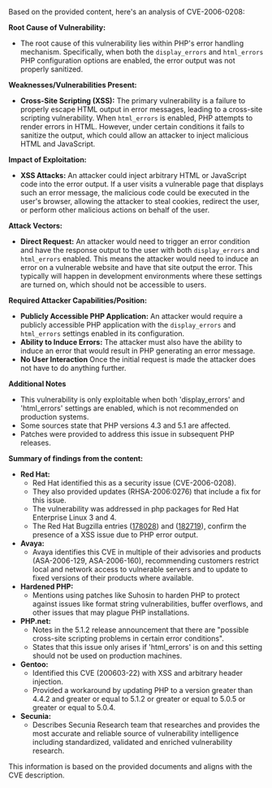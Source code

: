 Based on the provided content, here's an analysis of CVE-2006-0208:

**Root Cause of Vulnerability:**

- The root cause of this vulnerability lies within PHP's error handling mechanism. Specifically, when both the `display_errors` and `html_errors` PHP configuration options are enabled, the error output was not properly sanitized.

**Weaknesses/Vulnerabilities Present:**

- **Cross-Site Scripting (XSS):** The primary vulnerability is a failure to properly escape HTML output in error messages, leading to a cross-site scripting vulnerability. When `html_errors` is enabled, PHP attempts to render errors in HTML. However, under certain conditions it fails to sanitize the output, which could allow an attacker to inject malicious HTML and JavaScript.

**Impact of Exploitation:**

- **XSS Attacks:** An attacker could inject arbitrary HTML or JavaScript code into the error output. If a user visits a vulnerable page that displays such an error message, the malicious code could be executed in the user's browser, allowing the attacker to steal cookies, redirect the user, or perform other malicious actions on behalf of the user.

**Attack Vectors:**

- **Direct Request:** An attacker would need to trigger an error condition and have the response output to the user with both `display_errors` and `html_errors` enabled. This means the attacker would need to induce an error on a vulnerable website and have that site output the error. This typically will happen in development environments where these settings are turned on, which should not be accessible to users.

**Required Attacker Capabilities/Position:**

- **Publicly Accessible PHP Application:** An attacker would require a publicly accessible PHP application with the `display_errors` and `html_errors` settings enabled in its configuration.
- **Ability to Induce Errors:** The attacker must also have the ability to induce an error that would result in PHP generating an error message.
- **No User Interaction** Once the initial request is made the attacker does not have to do anything further.

**Additional Notes**

- This vulnerability is only exploitable when both 'display\_errors' and 'html\_errors' settings are enabled, which is not recommended on production systems.
- Some sources state that PHP versions 4.3 and 5.1 are affected.
- Patches were provided to address this issue in subsequent PHP releases.

**Summary of findings from the content:**

- **Red Hat:**
    - Red Hat identified this as a security issue (CVE-2006-0208).
    - They also provided updates (RHSA-2006:0276) that include a fix for this issue.
    - The vulnerability was addressed in php packages for Red Hat Enterprise Linux 3 and 4.
    - The Red Hat Bugzilla entries ([178028](https://bugzilla.redhat.com/show_bug.cgi?id=178028)) and ([182719](https://bugzilla.redhat.com/show_bug.cgi?id=182719)), confirm the presence of a XSS issue due to PHP error output.
- **Avaya:**
    -  Avaya identifies this CVE in multiple of their advisories and products (ASA-2006-129, ASA-2006-160), recommending customers restrict local and network access to vulnerable servers and to update to fixed versions of their products where available.
- **Hardened PHP:**
   - Mentions using patches like Suhosin to harden PHP to protect against issues like format string vulnerabilities, buffer overflows, and other issues that may plague PHP installations.
- **PHP.net:**
  - Notes in the 5.1.2 release announcement that there are "possible cross-site scripting problems in certain error conditions".
  - States that this issue only arises if 'html_errors' is on and this setting should not be used on production machines.
- **Gentoo:**
   - Identified this CVE (200603-22) with XSS and arbitrary header injection.
   - Provided a workaround by updating PHP to a version greater than 4.4.2 and greater or equal to 5.1.2 or greater or equal to 5.0.5 or greater or equal to 5.0.4.
- **Secunia:**
   - Describes Secunia Research team that researches and provides the most accurate and reliable source of vulnerability intelligence including standardized, validated and enriched vulnerability research.

This information is based on the provided documents and aligns with the CVE description.